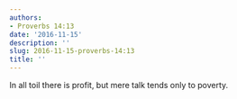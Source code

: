 ```yaml
---
authors:
- Proverbs 14:13
date: '2016-11-15'
description: ''
slug: 2016-11-15-proverbs-14:13
title: ''
---
```

In all toil there is profit, but mere talk tends only to poverty.




